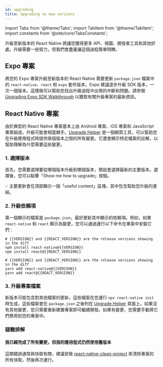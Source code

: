 ```yaml
---
id: upgrading
title: Upgrading to new versions
---
```


import Tabs from '@theme/Tabs'; import TabItem from '@theme/TabItem'; import constants from '@site/core/TabsConstants';

升級至新版本的 React Native 將讓您獲得更多 API、視圖、開發者工具和其他好處。升級需要一些努力，但我們會盡量讓這個過程簡單明瞭。

## Expo 專案

將您的 Expo 專案升級至新版本的 React Native 需要更新 `package.json` 檔案中的 `react-native`、`react` 和 `expo` 套件版本。Expo 建議逐步升級 SDK 版本，一次一個版本。這樣做可以幫助您找出升級過程中出現的中斷和問題。請參閱 [Upgrading Expo SDK Walkthrough](https://docs.expo.dev/workflow/upgrading-expo-sdk-walkthrough/) 以獲取有關升級專案的最新資訊。

## React Native 專案

由於典型的 React Native 專案基本上由 Android 專案、iOS 專案和 JavaScript 專案組成，升級可能會相當棘手。[Upgrade Helper](https://react-native-community.github.io/upgrade-helper/) 是一個網頁工具，可以幫助您在升級應用程式時提供兩個版本之間的所有變更。它還會顯示特定檔案的註解，以幫助理解為什麼需要這些變更。

### 1. 選擇版本

首先，您需要選擇要從哪個版本升級到哪個版本，預設會選擇最新的主要版本。選擇後，您可以點擊「Show me how to upgrade」按鈕。

💡 主要更新會在頂部顯示一個「useful content」區塊，其中包含幫助您升級的連結。

### 2. 升級依賴項

第一個顯示的檔案是 `package.json`，最好更新其中顯示的依賴項。例如，如果 `react-native` 和 `react` 顯示為變更，您可以通過運行以下命令在專案中安裝它們：

<Tabs groupId="package-manager" queryString defaultValue={constants.defaultPackageManager} values={constants.packageManagers}>
<TabItem value="npm">

```shell
# {{VERSION}} and {{REACT_VERSION}} are the release versions showing in the diff
npm install react-native@{{VERSION}}
npm install react@{{REACT_VERSION}}
```

</TabItem>
<TabItem value="yarn">

```shell
# {{VERSION}} and {{REACT_VERSION}} are the release versions showing in the diff
yarn add react-native@{{VERSION}}
yarn add react@{{REACT_VERSION}}
```

</TabItem>
</Tabs>

### 3. 升級專案檔案

新版本可能包含對其他檔案的更新，這些檔案在您運行 `npx react-native init` 時生成，這些檔案會在 `package.json` 之後列在 [Upgrade Helper](https://react-native-community.github.io/upgrade-helper/) 頁面上。如果沒有其他變更，您只需要重新建置專案即可繼續開發。如果有變更，您需要手動將它們應用到您的專案中。

### 疑難排解

#### 我已經完成了所有變更，但我的應用程式仍然使用舊版本

這類錯誤通常與快取有關，建議安裝 [react-native-clean-project](https://github.com/pmadruga/react-native-clean-project) 來清除專案的所有快取，然後再次運行。